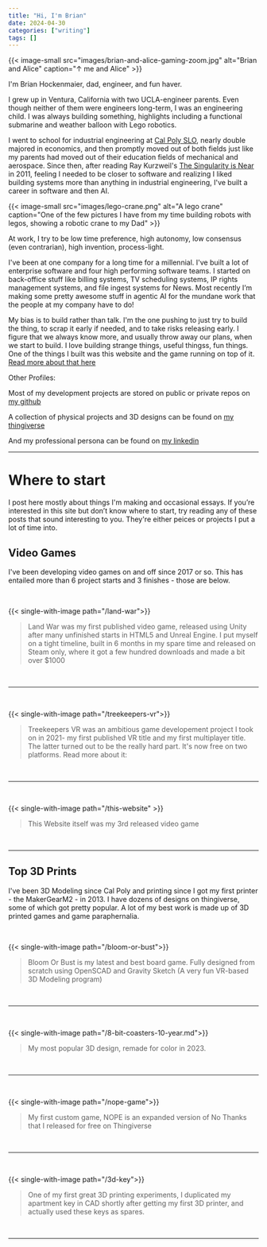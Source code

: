 ```yaml
---
title: "Hi, I'm Brian"
date: 2024-04-30
categories: ["writing"]
tags: []
---
```


{{< image-small
src="images/brian-and-alice-gaming-zoom.jpg"
alt="Brian and Alice"
caption="↑ me and Alice" >}}

I'm Brian Hockenmaier, dad, engineer, and fun haver.

I grew up in Ventura, California with two UCLA-engineer parents. Even though neither of them were engineers long-term, I was an engineering child. I was always building something, highlights including a functional submarine and weather balloon with Lego robotics.

I went to school for industrial engineering at [Cal Poly SLO](https://www.calpoly.edu/), nearly double majored in economics, and then promptly moved out of both fields just like my parents had moved out of their education fields of mechanical and aerospace. Since then, after reading Ray Kurzweil's [The Singularity is Near](https://en.m.wikipedia.org/wiki/The_Singularity_Is_Near) in 2011, feeling I needed to be closer to software and realizing I liked building systems more than anything in industrial engineering, I've built a career in software and then AI.

{{< image-small
src="images/lego-crane.png"
alt="A lego crane"
caption="One of the few pictures I have from my time building robots with legos, showing a robotic crane to my Dad" >}}

At work, I try to be low time preference, high autonomy, low consensus (even contrarian), high invention, process-light.

I've been at one company for a long time for a millennial. I've built a lot of enterprise software and four high performing software teams. I started on back-office stuff like billing systems, TV scheduling systems, IP rights management systems, and file ingest systems for News. Most recently I’m making some pretty awesome stuff in agentic AI for the mundane work that the people at my company have to do!

My bias is to build rather than talk. I'm the one pushing to just try to build the thing, to scrap it early if needed, and to take risks releasing early. I figure that we always know more, and usually throw away our plans, when we start to build. I love building strange things, useful thingss, fun things. One of the things I built was this website and the game running on top of it. [Read more about that here](/this-website)

Other Profiles:

Most of my development projects are stored on public or private repos on [my github](https://github.com/hockenmaier)

A collection of physical projects and 3D designs can be found on [my thingiverse](https://www.thingiverse.com/hockenmaier/designs)

And my professional persona can be found on [my linkedin](https://www.linkedin.com/in/hockenmaier/)

---

# Where to start

I post here mostly about things I'm making and occasional essays. If you’re interested in this site but don’t know where to start, try reading any of these posts that sound interesting to you. They're either peices or projects I put a lot of time into.

## Video Games

I've been developing video games on and off since 2017 or so. This has entailed more than 6 project starts and 3 finishes - those are below.

&nbsp;

{{< single-with-image path="/land-war">}}

> Land War was my first published video game, released using Unity after many unfinished starts in HTML5 and Unreal Engine. I put myself on a tight timeline, built in 6 months in my spare time and released on Steam only, where it got a few hundred downloads and made a bit over $1000

&nbsp;

---

&nbsp;

{{< single-with-image path="/treekeepers-vr">}}

> Treekeepers VR was an ambitious game developement project I took on in 2021- my first published VR title and my first multiplayer title. The latter turned out to be the really hard part. It's now free on two platforms. Read more about it:

&nbsp;

---

&nbsp;

{{< single-with-image path="/this-website" >}}

> This Website itself was my 3rd released video game

&nbsp;

---

## Top 3D Prints

I've been 3D Modeling since Cal Poly and printing since I got my first printer - the MakerGearM2 - in 2013. I have dozens of designs on thingiverse, some of which got pretty popular. A lot of my best work is made up of 3D printed games and game paraphernalia.

&nbsp;

{{< single-with-image path="/bloom-or-bust">}}

> Bloom Or Bust is my latest and best board game. Fully designed from scratch using OpenSCAD and Gravity Sketch (A very fun VR-based 3D Modeling program)

&nbsp;

---

&nbsp;

{{< single-with-image path="/8-bit-coasters-10-year.md">}}

> My most popular 3D design, remade for color in 2023.

&nbsp;

---

&nbsp;

{{< single-with-image path="/nope-game">}}

> My first custom game, NOPE is an expanded version of No Thanks that I released for free on Thingiverse

&nbsp;

---

&nbsp;

{{< single-with-image path="/3d-key">}}

> One of my first great 3D printing experiments, I duplicated my apartment key in CAD shortly after getting my first 3D printer, and actually used these keys as spares.

&nbsp;

---

&nbsp;
